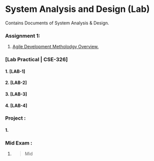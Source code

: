 # System Analysis and Design (Lab) 
Contains Documents of System Analysis & Design. 

### Assignment 1:
1. [Agile Development Metholodgy Overview.](https://github.com/MinulHassanLizon/System-Analysis-and-Design/blob/MinulHassanLizon-Assignment-1/Agile%20development.pdf/)

### [Lab Practical | CSE-326]
#### 1. [LAB-1]
#### 2. [LAB-2]
#### 3. [LAB-3]
#### 4. [LAB-4]

### Project :
#### 1.

### Mid Exam :
1. >Mid
